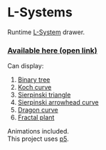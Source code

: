 # L-Systems

Runtime [L-System](https://en.wikipedia.org/wiki/L-system) drawer.  
### [Available here (open link)](https://alordash.github.io/L-Systems/static/index.html)
  
Can display:
1. [Binary tree](https://en.wikipedia.org/wiki/L-system#Example_2:_Fractal_(binary)_tree)
2. [Koch curve](https://en.wikipedia.org/wiki/L-system#Example_4:_Koch_curve)
3. [Sierpinski triangle](https://en.wikipedia.org/wiki/L-system#Example_5:_Sierpinski_triangle)
4. [Sierpinski arrowhead curve](https://en.wikipedia.org/wiki/Sierpi%C5%84ski_curve#Arrowhead_curve)
5. [Dragon curve](https://en.wikipedia.org/wiki/L-system#Example_6:_Dragon_curve)
6. [Fractal plant](https://en.wikipedia.org/wiki/L-system#Example_7:_Fractal_plant)  

Animations included.  
This project uses [p5](https://p5js.org/).
